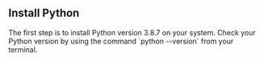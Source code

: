 <h2>Install Python</h2>
<p>
  The first step is to install Python version 3.8.7 on your system. Check your Python version by using the command `python --version` from your terminal.
</p>
